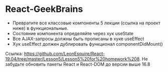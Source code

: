 # React-GeekBrains

- Превратите все классовые компоненты 5 лекции (ссылка на проект ниже) в функциональные.
- Состояние компонента определяйте через хук useState
- Все AJAX-запросы должны быть прописаны в хуке useEffect
- Хук useEffect должен дублировать функционал componentDidMount() 

Ссылка: https://github.com/LeonEsquire/React-19.04/tree/master/Lesson5/Lesson5%20for%20homework%208. Не забудьте обновить пакеты React и React-DOM до версии выше 16.8